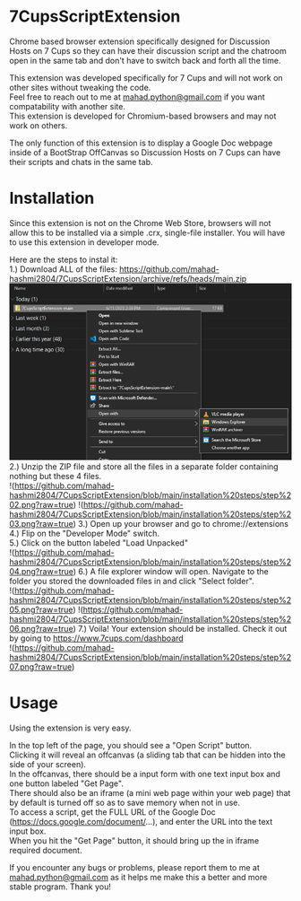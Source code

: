 # 7CupsScriptExtension
Chrome based browser extension specifically designed for Discussion Hosts on 7 Cups so they can have their discussion script and the chatroom open in the same tab and don't have to switch back and forth all the time.

This extension was developed specifically for 7 Cups and will not work on other sites without tweaking the code. <br>
Feel free to reach out to me at mahad.python@gmail.com if you want compatability with another site.<br>
This extension is developed for Chromium-based browsers and may not work on others.<br>

The only function of this extension is to display a Google Doc webpage inside of a BootStrap OffCanvas so Discussion Hosts on 7 Cups can have their scripts and chats in the same tab.


# Installation
Since this extension is not on the Chrome Web Store, browsers will not allow this to be installed via a simple .crx, single-file installer.
You will have to use this extension in developer mode.

Here are the steps to instal it:<br>
  1.) Download ALL of the files: https://github.com/mahad-hashmi2804/7CupsScriptExtension/archive/refs/heads/main.zip<br>
  ![step1](https://github.com/mahad-hashmi2804/7CupsScriptExtension/blob/main/installation%20steps/step%201.png?raw=true)
  2.) Unzip the ZIP file and store all the files in a separate folder containing nothing but these 4 files.<br>
  !(https://github.com/mahad-hashmi2804/7CupsScriptExtension/blob/main/installation%20steps/step%202.png?raw=true)
  !(https://github.com/mahad-hashmi2804/7CupsScriptExtension/blob/main/installation%20steps/step%203.png?raw=true)
  3.) Open up your browser and go to chrome://extensions<br>
  4.) Flip on the "Developer Mode" switch.<br>
  5.) Click on the button labeled "Load Unpacked"<br>
  !(https://github.com/mahad-hashmi2804/7CupsScriptExtension/blob/main/installation%20steps/step%204.png?raw=true)
  6.) A file explorer window will open. Navigate to the folder you stored the downloaded files in and click "Select folder".<br>
  !(https://github.com/mahad-hashmi2804/7CupsScriptExtension/blob/main/installation%20steps/step%205.png?raw=true)
  !(https://github.com/mahad-hashmi2804/7CupsScriptExtension/blob/main/installation%20steps/step%206.png?raw=true)
  7.) Voila! Your extension should be installed. Check it out by going to https://www.7cups.com/dashboard<br>
  !(https://github.com/mahad-hashmi2804/7CupsScriptExtension/blob/main/installation%20steps/step%207.png?raw=true)


 # Usage
 Using the extension is very easy. <br>
 
 In the top left of the page, you should see a "Open Script" button. <br>
 Clicking it will reveal an offcanvas (a sliding tab that can be hidden into the side of your screen).<br>
 In the offcanvas, there should be a input form with one text input box and one button labeled "Get Page". <br>
 There should also be an iframe (a mini web page within your web page) that by default is turned off so as to save memory when not in use.<br>
 To access a script, get the FULL URL of the Google Doc (https://docs.google.com/document/...), and enter the URL into the text input box.<br>
 When you hit the "Get Page" button, it should bring up the in iframe required document.<br>
 
 If you encounter any bugs or problems, please report them to me at mahad.python@gmail.com as it helps me make this a better and more stable program. Thank you!
